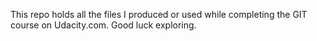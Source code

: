 This repo holds all the files I produced or used while completing the GIT course on Udacity.com. Good luck exploring.